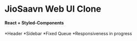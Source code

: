 # JioSaavn Web UI Clone

#### React + Styled-Components

*Header
*Sidebar
*Fixed Queue
*Responsiveness in progress
